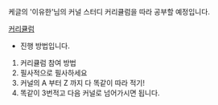 케글의 '이유한'님의 커널 스터디 커리큘럼을 따라 공부할 예정입니다.

[커리큘럼](https://kaggle-kr.tistory.com/32)

- 진행 방법입니다.
1. 커리큘럼 참여 방법
2. 필사적으로 필사하세요
3. 커널의 A 부터 Z 까지 다 똑같이 따라 적기!
4. 똑같이 3번적고 다음 커널로 넘어가시면 됩니다.